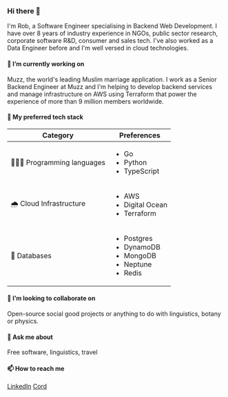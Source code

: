 ### Hi there 👋

I'm Rob, a Software Engineer specialising in Backend Web Development. I have over 8 years of industry experience in NGOs, public sector research, corporate software R&D, consumer and sales tech. I've also worked as a Data Engineer before and I'm well versed in cloud technologies.

#### 🔭 I’m currently working on

Muzz, the world's leading Muslim marriage application. I work as a Senior Backend Engineer at Muzz and I'm helping to develop backend services and manage infrastructure on AWS using Terraform that power the experience of more than 9 million members worldwide.

#### 🦾 My preferred tech stack

|Category|Preferences|
|---|---|
|👨🏻‍💻 Programming languages|<ul><li>Go</li><li>Python</li><li>TypeScript</li></ul>|
|🌧️ Cloud Infrastructure|<ul><li>AWS</li><li>Digital Ocean</li><li>Terraform</li></ul>|
|💾 Databases|<ul><li>Postgres</li><li>DynamoDB</li><li>MongoDB</li><li>Neptune</li><li>Redis</li></ul>|

#### 👯 I’m looking to collaborate on

Open-source social good projects or anything to do with linguistics, botany or physics.

#### 💬 Ask me about

Free software, linguistics, travel

#### 📫 How to reach me

[LinkedIn](https://www.linkedin.com/in/robertfocke/) [Cord](https://cord.co/candidate/account/u/candidate/50287)
